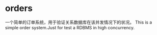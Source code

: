 # orders
一个简单的订单系统，用于验证关系数据库在该并发情况下的状况。
This is a simple order system.Just for test a RDBMS in high concurrency.
